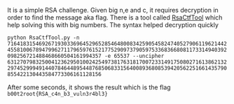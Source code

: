 It is a simple RSA challenge. Given big n,e and c, it requires decryption in order to find the message aka flag. There is a tool called [RsaCtfTool](https://github.com/Ganapati/RsaCtfTool) which help solving this with big numbers. 
The syntax helped decryption quickly 

``python RsaCtfTool.py -n 71641831546926719303369645296528546480083425905458247405279061196214424558100678947996271179659761521775290973790597533683668081173314940392098256721488468660504161994357 -e 65537 --uncipher 63127079832500412362950100242549738176318170072331491750802716138621322974529994914407846448954487685068331564008936808539420562251661435790855422130443584773306161128156``

After some seconds, it shows the result which is the flag ``b00t2root{RSA_c4n_b3_vuln3r4bl3}``
